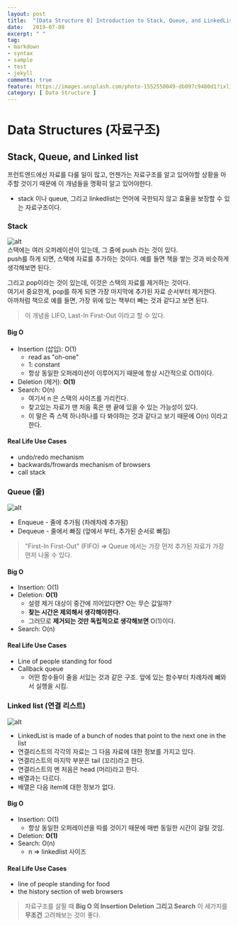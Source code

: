 ```yaml
---
layout: post
title:  "[Data Structure 0] Introduction to Stack, Queue, and LinkedList"
date:   2019-07-08
excerpt: " "
tag:
- markdown 
- syntax
- sample
- test
- jekyll
comments: true
feature: https://images.unsplash.com/photo-1552550049-db097c9480d1?ixlib=rb-1.2.1&ixid=eyJhcHBfaWQiOjEyMDd9&auto=format&fit=crop&w=1234&q=80
category: [ Data Structure ]
---
```


# Data Structures (자료구조)

## Stack, Queue, and Linked list

프런트엔드에선 자료를 다룰 일이 많고, 언젠가는 자료구조를 알고 있어야할 상황을 마주할 것이기 때문에 이 개념들을 명확히 알고 있어야한다.

+ stack 이나 queue, 그리고 linkedlist는 언어에 국한되지 않고 효율을 보장할 수 있는 자료구조이다.

### Stack 

![alt](https://www.tutorialspoint.com/data_structures_algorithms/images/stack_representation.jpg)  
스택에는 여러 오퍼레이션이 있는데, 그 중에 push 라는 것이 있다.  
push를 하게 되면, 스택에 자료를 추가하는 것이다. 예를 들면 책을 쌓는 것과 비슷하게 생각해보면 된다.

그리고 pop이라는 것이 있는데, 이것은 스택의 자료를 제거하는 것이다.  
여기서 중요한게, pop를 하게 되면 가장 마지막에 추가된 자료 순서부터 제거한다.  
아까처럼 책으로 예를 들면, 가장 위에 있는 책부터 빼는 것과 같다고 보면 된다.

>이 개념을 LIFO, Last-In First-Out 이라고 할 수 있다.

#### Big O 

+ Insertion (삽입): O(1)
  + read as "oh-one"
  + 1: constant
  + 항상 동일한 오퍼레이션이 이루어지기 때문에 항상 시간적으로 O(1)이다.
+ Deletion (제거): **O(1)**
+ Search: O(n)
  + 여기서 n 은 스택의 사이즈를 가리킨다.
  + 찾고있는 자료가 맨 처음 혹은 맨 끝에 있을 수 있는 가능성이 있다.
  + 이 말은 즉 스택 하나하나를 다 봐야하는 것과 같다고 보기 때문에 O(n) 이라고 한다.

#### Real Life Use Cases

+ undo/redo mechanism
+ backwards/frowards mechanism of browsers
+ call stack

### Queue (줄)

![alt](https://upload.wikimedia.org/wikipedia/commons/thumb/5/52/Data_Queue.svg/1200px-Data_Queue.svg.png)

+ Enqueue - 줄에 추가됨 (차례차례 추가됨)
+ Dequeue - 줄에서 빠짐 (앞에서 부터, 추가된 순서로 빠짐)

>"First-In First-Out" (FIFO) 
> => Queue 에서는 가장 먼저 추가된 자료가 가장 먼저 나올 수 있다.

#### Big O

+ Insertion: O(1)
+ Deletion: **O(1)**  
  + 설령 제거 대상이 중간에 끼어있다면? O는 무슨 값일까?
  + **찾는 시간은 제외해서 생각해야한다.**
  + 그러므로 **제거되는 것만 독립적으로 생각해보면** O(1)이다.
+ Search: O(n)

#### Real Life Use Cases

+ Line of people standing for food
+ Callback queue
  + 어떤 함수들이 줄을 서있는 것과 같은 구조. 앞에 있는 함수부터 차례차례 뺴와서 실행을 시킴.

### Linked list (연결 리스트)

![alt](https://media.geeksforgeeks.org/wp-content/cdn-uploads/gq/2013/03/Linkedlist.png)

+ LinkedList is made of a bunch of nodes that point to the next one in the list  
+ 연결리스트의 각각의 자료는 그 다음 자료에 대한 정보를 가지고 있다.
+ 연결리스트의 마지막 부분은 tail (꼬리)라고 한다.
+ 연결리스트의 맨 처음은 head (머리)라고 한다.
+ 배열과는 다르다.
+ 배열은 다음 item에 대한 정보가 없다.

#### Big O

+ Insertion: O(1)
  + 항상 동일한 오퍼레이션을 따를 것이기 때문에 매번 동일한 시간이 걸릴 것임.
+ Deletion: **O(1)**  
+ Search: O(n)  
  + n => linkedlist 사이즈

#### Real Life Use Cases

+ line of people standing for food
+ the history section of web browsers


>자료구조를 살필 때 **Big O 의 Insertion Deletion 그리고 Search** 이 세가지를 **무조건** 고려해보는 것이 좋다.

